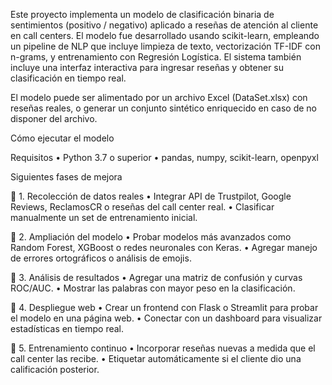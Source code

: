 Este proyecto implementa un modelo de clasificación binaria de sentimientos (positivo / negativo) aplicado a reseñas de atención al cliente en call centers. El modelo fue desarrollado usando scikit-learn, empleando un pipeline de NLP que incluye limpieza de texto, vectorización TF-IDF con n-grams, y entrenamiento con Regresión Logística.
El sistema también incluye una interfaz interactiva para ingresar reseñas y obtener su clasificación en tiempo real.

El modelo puede ser alimentado por un archivo Excel (DataSet.xlsx) con reseñas reales, o generar un conjunto sintético enriquecido en caso de no disponer del archivo.


Cómo ejecutar el modelo

Requisitos
	•	Python 3.7 o superior
	•	pandas, numpy, scikit-learn, openpyxl


 Siguientes fases de mejora

🔹 1. Recolección de datos reales
	•	Integrar API de Trustpilot, Google Reviews, ReclamosCR o reseñas del call center real.
	•	Clasificar manualmente un set de entrenamiento inicial.

🔹 2. Ampliación del modelo
	•	Probar modelos más avanzados como Random Forest, XGBoost o redes neuronales con Keras.
	•	Agregar manejo de errores ortográficos o análisis de emojis.

🔹 3. Análisis de resultados
	•	Agregar una matriz de confusión y curvas ROC/AUC.
	•	Mostrar las palabras con mayor peso en la clasificación.

🔹 4. Despliegue web
	•	Crear un frontend con Flask o Streamlit para probar el modelo en una página web.
	•	Conectar con un dashboard para visualizar estadísticas en tiempo real.

🔹 5. Entrenamiento continuo
	•	Incorporar reseñas nuevas a medida que el call center las recibe.
	•	Etiquetar automáticamente si el cliente dio una calificación posterior.
